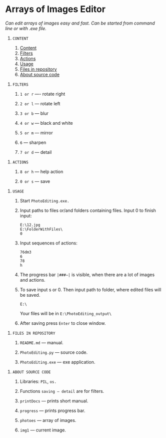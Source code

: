 # Arrays of Images Editor

*Can edit arrays of images easy and fast. Can be started from command line or with .exe file.*

<a name="CONTENT"></a> 
1. ```CONTENT```

    1. [Content](#CONTENT)
    1. [Filters](#FILTERS)
    1. [Actions](#ACTIONS)
    1. [Usage](#USAGE)
    1. [Files in repository](#FILESINREPOSITORY)
    1. [About source code](#ABOUTSOURCECODE)

<a name="FILTERS"></a> 
1. ```FILTERS```

    1. ```1 or r``` —- rotate right

    1. ```2 or l``` — rotate left

    1. ```3 or b``` — blur

    1. ```4 or w``` — black and white

    1. ```5 or m``` — mirror

    1. ```6``` — sharpen

    1. ```7 or d``` — detail

<a name="ACTIONS"></a> 
1. ```ACTIONS```

    1. ```8 or h``` — help action

    1. ```0 or s``` — save

<a name="USAGE"></a> 
1. ```USAGE```
    
    1. Start ```PhotoEditing.exe.```
    1. Input paths to files or/and folders containing files. Input 0 to finish input:
        ```
        E:\12.jpg
        E:\FolderWithFiles\
        0
        ```
    1. Input sequences of actions:
        
        ```
        76dm3
        6
        78
        h
        ```
    1. The progress bar ```|###—|``` is visible, when there are a lot of images and actions.
    1. To save input s or 0. Then input path to folder, where edited files will be saved.
        ```
        E:\
        ```
        Your files will be in ```E:\PhotoEditing_output\```
    1. After saving press ```Enter``` to close window.

<a name="FILESINREPOSITORY"></a> 
1. ```FILES IN REPOSITORY```

    1. ```README.md``` — manual.

    1. ```PhotoEditing.py``` — source code.

    1. ```PhotoEditing.exe``` — exe application.

<a name="ABOUTSOURCECODE"></a> 
1. ```ABOUT SOURCE CODE```

    1. Libraries: ```PIL```, ```os.```

    1. Functions ```saving — detail``` are for filters.

    1. ```printDocs``` — prints short manual.

    1. ```progress``` — prints progress bar.

    1. ```photoes``` — array of images.

    1. ```img1``` — current image.